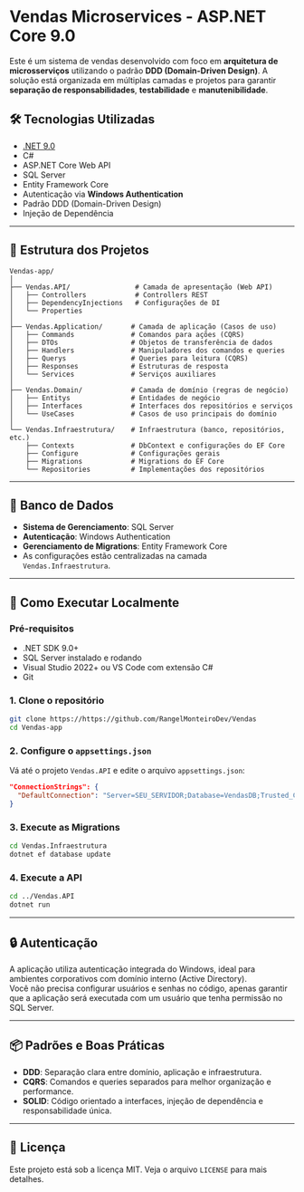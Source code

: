 # Vendas Microservices - ASP.NET Core 9.0

Este é um sistema de vendas desenvolvido com foco em **arquitetura de microsserviços** utilizando o padrão **DDD (Domain-Driven Design)**. A solução está organizada em múltiplas camadas e projetos para garantir **separação de responsabilidades**, **testabilidade** e **manutenibilidade**.

## 🛠 Tecnologias Utilizadas

- [.NET 9.0](https://dotnet.microsoft.com/en-us/download/dotnet/9.0)
- C#
- ASP.NET Core Web API
- SQL Server
- Entity Framework Core
- Autenticação via **Windows Authentication**
- Padrão DDD (Domain-Driven Design)
- Injeção de Dependência

---

## 📁 Estrutura dos Projetos

```
Vendas-app/
│
├── Vendas.API/                # Camada de apresentação (Web API)
│   ├── Controllers            # Controllers REST
│   ├── DependencyInjections   # Configurações de DI
│   └── Properties
│
├── Vendas.Application/       # Camada de aplicação (Casos de uso)
│   ├── Commands              # Comandos para ações (CQRS)
│   ├── DTOs                  # Objetos de transferência de dados
│   ├── Handlers              # Manipuladores dos comandos e queries
│   ├── Querys                # Queries para leitura (CQRS)
│   ├── Responses             # Estruturas de resposta
│   └── Services              # Serviços auxiliares
│
├── Vendas.Domain/            # Camada de domínio (regras de negócio)
│   ├── Entitys               # Entidades de negócio
│   ├── Interfaces            # Interfaces dos repositórios e serviços
│   └── UseCases              # Casos de uso principais do domínio
│
└── Vendas.Infraestrutura/    # Infraestrutura (banco, repositórios, etc.)
    ├── Contexts              # DbContext e configurações do EF Core
    ├── Configure             # Configurações gerais
    ├── Migrations            # Migrations do EF Core
    └── Repositories          # Implementações dos repositórios
```

---

## 💾 Banco de Dados

- **Sistema de Gerenciamento**: SQL Server  
- **Autenticação**: Windows Authentication  
- **Gerenciamento de Migrations**: Entity Framework Core  
- As configurações estão centralizadas na camada `Vendas.Infraestrutura`.

---

## 🔧 Como Executar Localmente

### Pré-requisitos

- .NET SDK 9.0+
- SQL Server instalado e rodando
- Visual Studio 2022+ ou VS Code com extensão C#
- Git

### 1. Clone o repositório

```bash
git clone https://https://github.com/RangelMonteiroDev/Vendas
cd Vendas-app
```

### 2. Configure o `appsettings.json`

Vá até o projeto `Vendas.API` e edite o arquivo `appsettings.json`:

```json
"ConnectionStrings": {
  "DefaultConnection": "Server=SEU_SERVIDOR;Database=VendasDB;Trusted_Connection=True;TrustServerCertificate=True;"
}
```

### 3. Execute as Migrations

```bash
cd Vendas.Infraestrutura
dotnet ef database update
```

### 4. Execute a API

```bash
cd ../Vendas.API
dotnet run
```

---

## 🔒 Autenticação

A aplicação utiliza autenticação integrada do Windows, ideal para ambientes corporativos com domínio interno (Active Directory).  
Você não precisa configurar usuários e senhas no código, apenas garantir que a aplicação será executada com um usuário que tenha permissão no SQL Server.

---

## 📦 Padrões e Boas Práticas

- **DDD**: Separação clara entre domínio, aplicação e infraestrutura.
- **CQRS**: Comandos e queries separados para melhor organização e performance.
- **SOLID**: Código orientado a interfaces, injeção de dependência e responsabilidade única.

---

## 📄 Licença

Este projeto está sob a licença MIT. Veja o arquivo `LICENSE` para mais detalhes.
